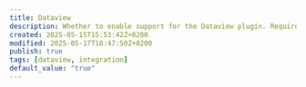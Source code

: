 ```yaml
---
title: Dataview
description: Whether to enable support for the Dataview plugin. Requires Dataview to be installed and enabled.
created: 2025-05-15T15:53:42Z+0200
modified: 2025-05-17T18:47:50Z+0200
publish: true
tags: [dataview, integration]
default_value: "true"
---
```

